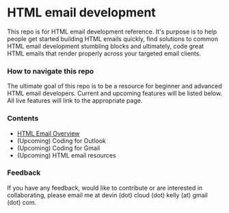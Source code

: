 # HTML email development

This repo is for HTML email development reference. It's purpose is to help people get started building HTML emails quickly, find solutions to common HTML email development stumbling blocks and ultimately, code great HTML emails that render properly across your targeted email clients.

### How to navigate this repo

The ultimate goal of this repo is to be a resource for beginner and advanced HTML email developers. Current and upcoming features will be listed below. All live features will link to the appropriate page.

### Contents

- [HTML Email Overview](htmlEmailOverview.md)
- (Upcoming) Coding for Outlook
- (Upcoming) Coding for Gmail
- (Upcoming) HTML email resources

### Feedback

If you have any feedback, would like to contribute or are interested in collaborating, please email me at devin (dot) cloud (dot) kelly (at) gmail (dot) com.
